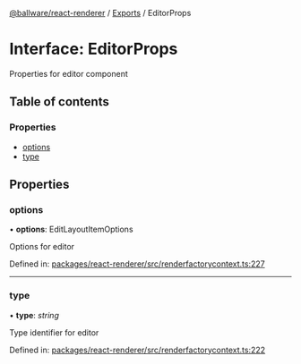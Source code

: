 [@ballware/react-renderer](../README.md) / [Exports](../modules.md) / EditorProps

# Interface: EditorProps

Properties for editor component

## Table of contents

### Properties

- [options](editorprops.md#options)
- [type](editorprops.md#type)

## Properties

### options

• **options**: EditLayoutItemOptions

Options for editor

Defined in: [packages/react-renderer/src/renderfactorycontext.ts:227](https://github.com/ballware/ballware-client/blob/d3c33ca/packages/react-renderer/src/renderfactorycontext.ts#L227)

___

### type

• **type**: *string*

Type identifier for editor

Defined in: [packages/react-renderer/src/renderfactorycontext.ts:222](https://github.com/ballware/ballware-client/blob/d3c33ca/packages/react-renderer/src/renderfactorycontext.ts#L222)
